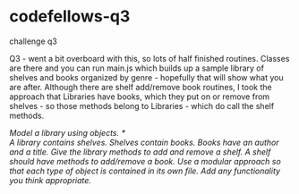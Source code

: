 # codefellows-q3
challenge q3

Q3 - went a bit overboard with this, so lots of half finished routines.  Classes are there and you can run main.js which builds up a sample library of shelves and books organized by genre - hopefully that will show what you are after.  Although there are shelf add/remove book routines, I took the approach that Libraries have books, which they put on or remove from shelves - so those methods belong to Libraries - which do call the shelf methods.


_Model a library using objects. *  
A library contains shelves. Shelves contain books. Books have an author and a title. Give the library methods to add and remove a shelf. A shelf should have methods to add/remove a book. Use a modular approach so that each type of object is contained in its own file. Add any functionality you think appropriate._
